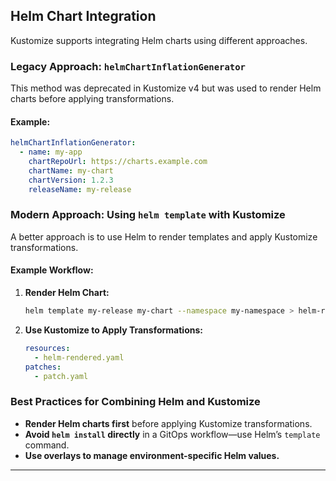 
## **Helm Chart Integration**
Kustomize supports integrating Helm charts using different approaches.

### **Legacy Approach: `helmChartInflationGenerator`**
This method was deprecated in Kustomize v4 but was used to render Helm charts before applying transformations.

#### **Example:**
```yaml
helmChartInflationGenerator:
  - name: my-app
    chartRepoUrl: https://charts.example.com
    chartName: my-chart
    chartVersion: 1.2.3
    releaseName: my-release
```

### **Modern Approach: Using `helm template` with Kustomize**
A better approach is to use Helm to render templates and apply Kustomize transformations.

#### **Example Workflow:**
1. **Render Helm Chart:**
   ```sh
   helm template my-release my-chart --namespace my-namespace > helm-rendered.yaml
   ```
2. **Use Kustomize to Apply Transformations:**
   ```yaml
   resources:
     - helm-rendered.yaml
   patches:
     - patch.yaml
   ```

### **Best Practices for Combining Helm and Kustomize**
- **Render Helm charts first** before applying Kustomize transformations.
- **Avoid `helm install` directly** in a GitOps workflow—use Helm’s `template` command.
- **Use overlays to manage environment-specific Helm values.**

---
